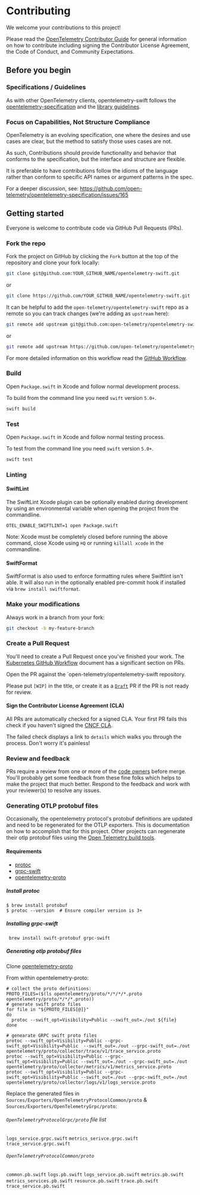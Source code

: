 # Contributing

We welcome your contributions to this project!

Please read the [OpenTelemetry Contributor Guide][otel-contributor-guide]
for general information on how to contribute including signing the Contributor License Agreement, the Code of Conduct, and Community Expectations.

## Before you begin

### Specifications / Guidelines

As with other OpenTelemetry clients, opentelemetry-swift follows the
[opentelemetry-specification][otel-specification] and the
[library guidelines][otel-lib-guidelines].

### Focus on Capabilities, Not Structure Compliance

OpenTelemetry is an evolving specification, one where the desires and
use cases are clear, but the method to satisfy those uses cases are not.

As such, Contributions should provide functionality and behavior that
conforms to the specification, but the interface and structure are flexible.

It is preferable to have contributions follow the idioms of the language
rather than conform to specific API names or argument patterns in the spec.

For a deeper discussion, see: https://github.com/open-telemetry/opentelemetry-specification/issues/165

## Getting started

Everyone is welcome to contribute code via GitHub Pull Requests (PRs).

### Fork the repo

Fork the project on GitHub by clicking the `Fork` button at the top of the
repository and clone your fork locally:

```sh
git clone git@github.com:YOUR_GITHUB_NAME/opentelemetry-swift.git
```

or
```sh
git clone https://github.com/YOUR_GITHUB_NAME/opentelemetry-swift.git
```

It can be helpful to add the `open-telemetry/opentelemetry-swift` repo as a
remote so you can track changes (we're adding as `upstream` here):

```sh
git remote add upstream git@github.com:open-telemetry/opentelemetry-swift.git
```

or

```sh
git remote add upstream https://github.com/open-telemetry/opentelemetry-swift.git
```

For more detailed information on this workflow read the
[GitHub Workflow][otel-github-workflow].

### Build

Open `Package.swift` in Xcode and follow normal development process.

To build from the command line you need `swift` version `5.0+`.

```sh
swift build
```

### Test

Open `Package.swift` in Xcode and follow normal testing process.

To test from the command line you need `swift` version `5.0+`.

```sh
swift test
```
### Linting
#### SwiftLint
The SwiftLint Xcode plugin can be optionally enabled during development by using an environmental variable when opening the project from the commandline. 
```
OTEL_ENABLE_SWIFTLINT=1 open Package.swift
```
Note: Xcode must be completely closed before running the above command, close Xcode using `⌘Q` or running `killall xcode` in the commandline.  

#### SwiftFormat
SwiftFormat is also used to enforce formatting rules where Swiftlint isn't able.
It will also run in the optionally enabled pre-commit hook if installed via `brew install swiftformat`. 

### Make your modifications

Always work in a branch from your fork:

```sh
git checkout -b my-feature-branch
```

### Create a Pull Request

You'll need to create a Pull Request once you've finished your work.
The [Kubernetes GitHub Workflow][kube-github-workflow-pr] document has
a significant section on PRs.

Open the PR against the `open-telemetry/opentelemetry-swift repository.

Please put `[WIP]` in the title, or create it as a [`Draft`][github-draft] PR
if the PR is not ready for review.

#### Sign the Contributor License Agreement (CLA)

All PRs are automatically checked for a signed CLA. Your first PR fails this
check if you haven't signed the [CNCF CLA][cncf-cla].

The failed check displays a link to `details` which walks you through the
process. Don't worry it's painless!

### Review and feedback

PRs require a review from one or more of the [code owners](CODEOWNERS) before
merge. You'll probably get some feedback from these fine folks which helps to
make the project that much better. Respond to the feedback and work with your
reviewer(s) to resolve any issues.

### Generating OTLP protobuf files
Occasionally, the opentelemetry protocol's protobuf definitions are updated and need to be regenerated for the OTLP exporters. This is documentation on how to accomplish that for this project. Other projects can regenerate their otlp protobuf files using the [Open Telemetry build tools][build-tools].

#### Requirements
- [protoc]
- [grpc-swift]
- [opentelemetry-proto]

##### Install protoc
```asciidoc
$ brew install protobuf
$ protoc --version  # Ensure compiler version is 3+
```
##### Installing grpc-swift
```
 brew install swift-protobuf grpc-swift
 ```

##### Generating otlp protobuf files

Clone [opentelemetry-proto]

From within opentelemetry-proto:

```shell
# collect the proto definitions:
PROTO_FILES=($(ls opentelemetry/proto/*/*/*/*.proto opentelemetry/proto/*/*/*.proto))
# generate swift proto files
for file in "${PROTO_FILES[@]}"
do
  protoc --swift_opt=Visibility=Public --swift_out=./out ${file}
done

# genearate GRPC swift proto files
protoc --swift_opt=Visibility=Public --grpc-swift_opt=Visibility=Public  --swift_out=./out --grpc-swift_out=./out opentelemetry/proto/collector/trace/v1/trace_service.proto
protoc --swift_opt=Visibility=Public --grpc-swift_opt=Visibility=Public --swift_out=./out --grpc-swift_out=./out opentelemetry/proto/collector/metrics/v1/metrics_service.proto
protoc --swift_opt=Visibility=Public --grpc-swift_opt=Visibility=Public --swift_out=./out --grpc-swift_out=./out opentelemetry/proto/collector/logs/v1/logs_service.proto
```

Replace the generated files in `Sources/Exporters/OpenTelemetryProtocolCommon/proto` & `Sources/Exporters/OpenTelemetryGrpc/proto`:
###### `OpenTelemetryProtocolGrpc/proto` file list
`logs_service.grpc.swift`
`metrics_serivce.grpc.swift`
`trace_service.grpc.swift`

###### `OpenTelemetryProtocolCommon/proto`
`common.pb.swift`
`logs.pb.swift`
`logs_service.pb.swift`
`metrics.pb.swift`
`metrics_services.pb.swift`
`resource.pb.swift`
`trace.pb.swift`
`trace_service.pb.swift`

[cncf-cla]: https://identity.linuxfoundation.org/projects/cncf
[github-draft]: https://github.blog/2019-02-14-introducing-draft-pull-requests/
[kube-github-workflow-pr]: https://github.com/kubernetes/community/blob/master/contributors/guide/github-workflow.md#7-create-a-pull-request
[otel-contributor-guide]: https://github.com/open-telemetry/community/blob/master/CONTRIBUTING.md
[otel-github-workflow]: https://github.com/open-telemetry/community/blob/master/CONTRIBUTING.md#github-workflow
[otel-lib-guidelines]: https://github.com/open-telemetry/opentelemetry-specification/blob/master/specification/library-guidelines.md
[otel-specification]: https://github.com/open-telemetry/opentelemetry-specification
[grpc-swift]: https://github.com/grpc/grpc-swift
[opentelemetry-proto]: https://github.com/open-telemetry/opentelemetry-proto
[protoc]: https://grpc.io/docs/protoc-installation/
[build-tools]: https://github.com/open-telemetry/build-tools
